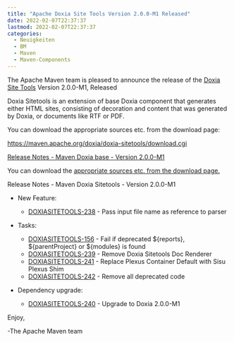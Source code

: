 ```yaml
---
title: "Apache Doxia Site Tools Version 2.0.0-M1 Released"
date: 2022-02-07T22:37:37
lastmod: 2022-02-07T22:37:37
categories:
  - Neuigkeiten
  - BM
  - Maven
  - Maven-Components
---
```

The Apache Maven team is pleased to announce the release of the 
[Doxia Site Tools](https://maven.apache.org/doxia/doxia-sitetools/) Version 2.0.0-M1, 
Released

Doxia Sitetools is an extension of base Doxia component that generates either 
HTML sites, consisting of decoration and content that was generated by Doxia, 
or documents like RTF or PDF.

You can download the appropriate sources etc. from the download page:

https://maven.apache.org/doxia/doxia-sitetools/download.cgi
 

<!-- more -->

[Release Notes - Maven Doxia base - Version 2.0.0-M1](https://issues.apache.org/jira/secure/ReleaseNote.jspa?projectId=12317320&version=12351319)
 
You can download the [appropriate sources etc. from the download page.][download]


Release Notes - Maven Doxia Sitetools - Version 2.0.0-M1


* New Feature:
   
  * [DOXIASITETOOLS-238](https://issues.apache.org/jira/browse/DOXIASITETOOLS-238) - Pass input file name as reference to parser

* Tasks:
 
  * [DOXIASITETOOLS-156](https://issues.apache.org/jira/browse/DOXIASITETOOLS-156) - Fail if deprecated ${reports}, ${parentProject} or ${modules} is found
  * [DOXIASITETOOLS-239](https://issues.apache.org/jira/browse/DOXIASITETOOLS-239) - Remove Doxia Sitetools Doc Renderer
  * [DOXIASITETOOLS-241](https://issues.apache.org/jira/browse/DOXIASITETOOLS-241) - Replace Plexus Container Default with Sisu Plexus Shim
  * [DOXIASITETOOLS-242](https://issues.apache.org/jira/browse/DOXIASITETOOLS-242) - Remove all deprecated code

* Dependency upgrade:

  * [DOXIASITETOOLS-240](https://issues.apache.org/jira/browse/DOXIASITETOOLS-240) - Upgrade to Doxia 2.0.0-M1

Enjoy,

-The Apache Maven team

[download]: https://maven.apache.org/doxia/doxia-sitetools/download.cgi
 
